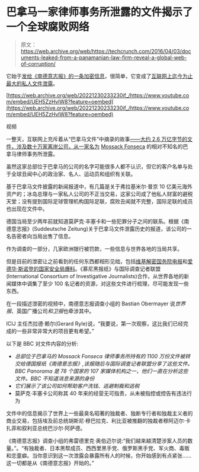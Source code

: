 # 巴拿马一家律师事务所泄露的文件揭示了一个全球腐败网络 

> 原文：<https://web.archive.org/web/https://techcrunch.com/2016/04/03/documents-leaked-from-a-panamanian-law-firm-reveal-a-global-web-of-corruption/>

它始于[发给《南德意志报》的一条加密信息](https://web.archive.org/web/20221230233230/http://panamapapers.sueddeutsche.de/articles/56febff0a1bb8d3c3495adf4/)，很简单，它变成了[互联网上迄今为止最大的私人文件泄露](https://web.archive.org/web/20221230233230/https://panamapapers.icij.org/20160403-panama-papers-global-overview.html)。

[https://web.archive.org/web/20221230233230if_/https://www.youtube.com/embed/UEH5ZzHvlW8?feature=oembed](https://web.archive.org/web/20221230233230if_/https://www.youtube.com/embed/UEH5ZzHvlW8?feature=oembed)

视频

一整天，互联网上充斥着从“巴拿马文件”中摘录的故事[——大约 2.6 万亿字节的文件，涉及数十万家离岸公司，从一家名为](https://web.archive.org/web/20221230233230/https://projects.icij.org/panama-papers/power-players/index.html) [Mossack Fonseca](https://web.archive.org/web/20221230233230/http://www.mossfon.com/) 的相对不知名的巴拿马律师事务所泄露。

虽然这家总部位于巴拿马的公司的名字可能很多人都不认识，但它的客户名单与处于全球丑闻中心的政治家、名人、运动员和组织有关联。

基于巴拿马文件披露的新闻报道中，有几篇是关于弗拉基米尔·普京 10 亿美元海外资产的；冰岛总理与一家私人公司的不正当交易，这家公司成了他私人财富的避税天堂；没有提到国际足球管理机构国际足联，腐败丑闻就不完整，国际足联的成员也出现在文件中。

德国当局至少两年前就知道莫萨克·丰塞卡和一些犯罪分子之间的联系。根据《南德意志报》(Suddeutsche Zeitung)关于巴拿马文件泄露历史的报道，该公司的一名告密者向当局出售了信息。

作为调查的一部分，几家欧洲银行被罚款，一些信息与世界各地的当局共享。

但是目前的泄密让之前看到的任何东西都相形见绌，包括[维基解密国务院电报](https://web.archive.org/web/20221230233230/https://wikileaks.org/plusd/?qproject%5B%5D=cg&q=#result)和[爱德华·斯诺登的国家安全局爆料](https://web.archive.org/web/20221230233230/https://techcrunch.com/topic/person/edward-snowden/)。《慕尼黑报纸》与国际调查记者联盟(International Consortium of Investigative Journalists)合作，从世界各地的新闻媒体中调集了至少 100 名记者的资源，对这些文件进行梳理，尽可能发现一些东西。

在一段描述泄密的视频中，南德意志报调查小组的 Bastian Obermayer 说*世界报*、英国广播公司*和卫报*也牵涉其中。

ICIJ 主任杰拉德·赖尔(Gerard Ryle)说，“我要说，第一次观察，这比我们已经完成的一些非常非常大的项目更有希望。”

以下是 BBC 对文件内容的分析:

*   *总部位于巴拿马的 Mossack Fonseca 律师事务所持有的 1100 万份文件被转交给德国报纸《南德意志报》,该报随后与国际调查记者联盟分享了这些文件。BBC Panorama 是 78 个国家的 107 家媒体机构之一，他们一直在分析这些文件。BBC 不知道消息来源的身份*
*   *它们展示了该公司如何帮助客户洗钱、逃避制裁和逃税*
*   莫萨克·丰塞卡公司称其 40 年来的经营无可指责，从未被指控或控告有违法行为

文件中的信息揭示了世界上一些最臭名昭著的独裁者、独断专行者和独裁主义者的商业交易，包括埃及前总统胡斯尼·穆巴拉克、利比亚被推翻的独裁者穆阿迈尔·卡扎菲和叙利亚总统巴沙尔·阿萨德。

《南德意志报》调查小组的弗雷德里克·奥伯迈尔说:“我们越来越清楚涉案人员的数量。”。“有独裁者、日本黑帮成员、西西里黑手党、俄罗斯黑手党、军火商、毒贩和恋童癖。当你意识到这一次泄露会暴露所有人的时候，你开始感到有点紧张……这一切都是从《南德意志报》开始的。”